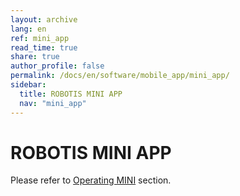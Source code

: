 ```yaml
---
layout: archive
lang: en
ref: mini_app
read_time: true
share: true
author_profile: false
permalink: /docs/en/software/mobile_app/mini_app/
sidebar:
  title: ROBOTIS MINI APP
  nav: "mini_app"
---
```


# ROBOTIS MINI APP

Please refer to [Operating MINI] section.

[Operating MINI]: /docs/en/edu/mini/#operating-mini
